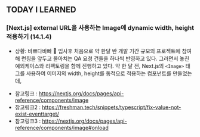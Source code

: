## TODAY I LEARNED

### [Next.js] external URL을 사용하는 Image에 dynamic width, height 적용하기 (14.1.4)
* 상황: 바쁘다바빠 🥺 입사후 처음으로 약 한달 반 개발 기간 규모의 프로젝트에 참여해 런칭을 앞두고 몰아치는 QA 요청 건들을 하나씩 반영하고 있다. 그러면서 놓친 예외케이스와 리팩토링을 함께 진행하고 있다. 약 한 달 전, Next.js의 `<Image>` 태그를 사용하여 이미지의 width, height를 동적으로 적용하는 컴포넌트를 만들었는데, 

- 참고링크 : https://nextjs.org/docs/pages/api-reference/components/image
- 참고링크2 : https://freshman.tech/snippets/typescript/fix-value-not-exist-eventtarget/
- 참고링크3 : https://nextjs.org/docs/pages/api-reference/components/image#onload

